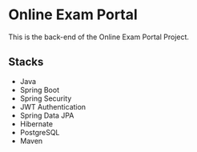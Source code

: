 # Online Exam Portal
This is the back-end of the Online Exam Portal Project.

## Stacks 
- Java 
- Spring Boot 
- Spring Security
- JWT Authentication
- Spring Data JPA
- Hibernate
- PostgreSQL
- Maven


